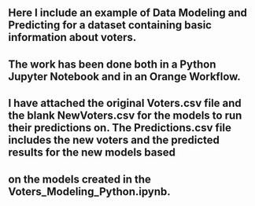## Here I include an example of Data Modeling and Predicting for a dataset containing basic information about voters.

## The work has been done both in a Python Jupyter Notebook and in an Orange Workflow.

## I have attached the original Voters.csv file and the blank NewVoters.csv for the models to run their predictions on. The Predictions.csv file includes the new voters and the predicted results for the new models based
## on the models created in the Voters_Modeling_Python.ipynb.
